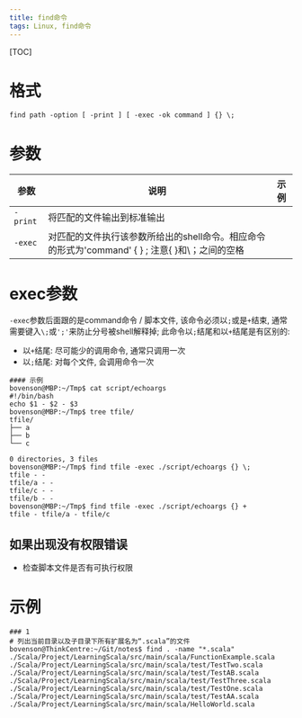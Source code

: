 ```yaml
---
title: find命令
tags: Linux, find命令
---
```


[TOC]

# 格式

`find path -option [ -print ] [ -exec -ok command ] {} \;`

# 参数

| 参数       | 说明                                       | 示例   |
| -------- | ---------------------------------------- | ---- |
| `-print` | 将匹配的文件输出到标准输出                            |      |
| `-exec`  | 对匹配的文件执行该参数所给出的shell命令。相应命令的形式为'command' { } \; 注意{ }和\；之间的空格 |      |

# exec参数

`-exec`参数后面跟的是command命令 / 脚本文件, 该命令必须以`;`或是`+`结束, 通常需要键入`\;`或`';'`来防止分号被shell解释掉; 此命令以`;`结尾和以`+`结尾是有区别的:

- 以`+`结尾: 尽可能少的调用命令, 通常只调用一次
- 以`;`结尾: 对每个文件, 会调用命令一次

```shell
#### 示例
bovenson@MBP:~/Tmp$ cat script/echoargs 
#!/bin/bash
echo $1 - $2 - $3
bovenson@MBP:~/Tmp$ tree tfile/
tfile/
├── a
├── b
└── c

0 directories, 3 files
bovenson@MBP:~/Tmp$ find tfile -exec ./script/echoargs {} \;
tfile - -
tfile/a - -
tfile/c - -
tfile/b - -
bovenson@MBP:~/Tmp$ find tfile -exec ./script/echoargs {} +
tfile - tfile/a - tfile/c
```

## 如果出现没有权限错误

- 检查脚本文件是否有可执行权限

# 示例

```shell
### 1
# 列出当前目录以及子目录下所有扩展名为“.scala”的文件
bovenson@ThinkCentre:~/Git/notes$ find . -name "*.scala"
./Scala/Project/LearningScala/src/main/scala/FunctionExample.scala
./Scala/Project/LearningScala/src/main/scala/test/TestTwo.scala
./Scala/Project/LearningScala/src/main/scala/test/TestAB.scala
./Scala/Project/LearningScala/src/main/scala/test/TestThree.scala
./Scala/Project/LearningScala/src/main/scala/test/TestOne.scala
./Scala/Project/LearningScala/src/main/scala/test/TestAA.scala
./Scala/Project/LearningScala/src/main/scala/HelloWorld.scala
```

